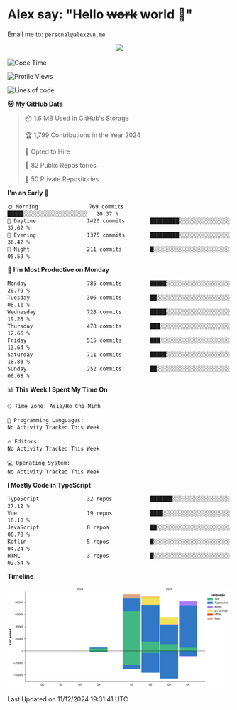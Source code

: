 # Alex say: "Hello ~~work~~ world 🐾"
Email me to: `personal@alexzvn.me`


<p align=center>
  <a href="https://skillicons.dev">
    <img src="https://skillicons.dev/icons?i=ts,js,php,nodejs,bun,vue,nuxt,react,svelte,tauri,laravel,rust,mongodb,docker,electron,redis,rabbitmq,tailwind,git,cloudflare,elysia,mysql,nginx,rollupjs,sentry,ubuntu,yarn,html,css,vite" />
  </a>
</p>

<!--START_SECTION:waka-->
![Code Time](http://img.shields.io/badge/Code%20Time-1%2C066%20hrs%2055%20mins-blue)

![Profile Views](http://img.shields.io/badge/Profile%20Views-2-blue)

![Lines of code](https://img.shields.io/badge/From%20Hello%20World%20I%27ve%20Written-326.6%20thousand%20lines%20of%20code-blue)

**🐱 My GitHub Data** 

> 📦 1.6 MB Used in GitHub's Storage 
 > 
> 🏆 1,799 Contributions in the Year 2024
 > 
> 💼 Opted to Hire
 > 
> 📜 82 Public Repositories 
 > 
> 🔑 50 Private Repositories 
 > 
**I'm an Early 🐤** 

```text
🌞 Morning                769 commits         █████░░░░░░░░░░░░░░░░░░░░   20.37 % 
🌆 Daytime                1420 commits        █████████░░░░░░░░░░░░░░░░   37.62 % 
🌃 Evening                1375 commits        █████████░░░░░░░░░░░░░░░░   36.42 % 
🌙 Night                  211 commits         █░░░░░░░░░░░░░░░░░░░░░░░░   05.59 % 
```
📅 **I'm Most Productive on Monday** 

```text
Monday                   785 commits         █████░░░░░░░░░░░░░░░░░░░░   20.79 % 
Tuesday                  306 commits         ██░░░░░░░░░░░░░░░░░░░░░░░   08.11 % 
Wednesday                728 commits         █████░░░░░░░░░░░░░░░░░░░░   19.28 % 
Thursday                 478 commits         ███░░░░░░░░░░░░░░░░░░░░░░   12.66 % 
Friday                   515 commits         ███░░░░░░░░░░░░░░░░░░░░░░   13.64 % 
Saturday                 711 commits         █████░░░░░░░░░░░░░░░░░░░░   18.83 % 
Sunday                   252 commits         ██░░░░░░░░░░░░░░░░░░░░░░░   06.68 % 
```


📊 **This Week I Spent My Time On** 

```text
🕑︎ Time Zone: Asia/Ho_Chi_Minh

💬 Programming Languages: 
No Activity Tracked This Week

🔥 Editors: 
No Activity Tracked This Week

💻 Operating System: 
No Activity Tracked This Week
```

**I Mostly Code in TypeScript** 

```text
TypeScript               32 repos            ███████░░░░░░░░░░░░░░░░░░   27.12 % 
Vue                      19 repos            ████░░░░░░░░░░░░░░░░░░░░░   16.10 % 
JavaScript               8 repos             ██░░░░░░░░░░░░░░░░░░░░░░░   06.78 % 
Kotlin                   5 repos             █░░░░░░░░░░░░░░░░░░░░░░░░   04.24 % 
HTML                     3 repos             █░░░░░░░░░░░░░░░░░░░░░░░░   02.54 % 
```



**Timeline**

![Lines of Code chart](https://raw.githubusercontent.com/alexzvn/alexzvn/main/assets/bar_graph.png)


 Last Updated on 11/12/2024 19:31:41 UTC
<!--END_SECTION:waka-->
